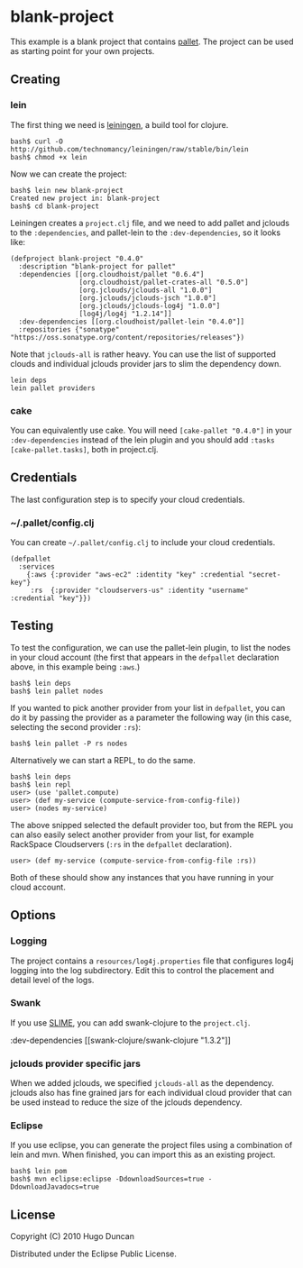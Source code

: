 # blank-project

This example is a blank project that contains
[pallet](http://github.com/pallet/pallet).  The project can be used as
starting point for your own projects.

## Creating

### lein

The first thing we need is
[leiningen](http://github.com/technomancy/leiningen), a build tool for
clojure.

    bash$ curl -O http://github.com/technomancy/leiningen/raw/stable/bin/lein
    bash$ chmod +x lein

Now we can create the project:

    bash$ lein new blank-project
    Created new project in: blank-project
    bash$ cd blank-project

Leiningen creates a `project.clj` file, and we need to add pallet and
jclouds to the `:dependencies`, and pallet-lein to the
`:dev-dependencies`, so it looks like:

    (defproject blank-project "0.4.0"
      :description "blank-project for pallet"
      :dependencies [[org.cloudhoist/pallet "0.6.4"]
                     [org.cloudhoist/pallet-crates-all "0.5.0"]
                     [org.jclouds/jclouds-all "1.0.0"]
                     [org.jclouds/jclouds-jsch "1.0.0"]
                     [org.jclouds/jclouds-log4j "1.0.0"]
                     [log4j/log4j "1.2.14"]]
      :dev-dependencies [[org.cloudhoist/pallet-lein "0.4.0"]]
      :repositories {"sonatype" "https://oss.sonatype.org/content/repositories/releases"})

Note that `jclouds-all` is rather heavy.  You can use the list of
supported clouds and individual jclouds provider jars to slim the
dependency down.

    lein deps
    lein pallet providers

### cake

You can equivalently use cake. You will need `[cake-pallet "0.4.0"]`
in your `:dev-dependencies` instead of the lein plugin and you should
add `:tasks [cake-pallet.tasks]`, both in project.clj.

## Credentials

The last configuration step is to specify your cloud credentials.

### ~/.pallet/config.clj

You can create `~/.pallet/config.clj` to include your cloud credentials.

    (defpallet
      :services
        {:aws {:provider "aws-ec2" :identity "key" :credential "secret-key"}
         :rs  {:provider "cloudservers-us" :identity "username" :credential "key"}})


## Testing

To test the configuration, we can use the pallet-lein plugin, to list
the nodes in your cloud account (the first that appears in the
`defpallet` declaration above, in this example being `:aws`.)

    bash$ lein deps
    bash$ lein pallet nodes

If you wanted to pick another provider from your list in `defpallet`,
you can do it by passing the provider as a parameter the following way
(in this case, selecting the second provider `:rs`):

    bash$ lein pallet -P rs nodes

Alternatively we can start a REPL, to do the same.

    bash$ lein deps
    bash$ lein repl
    user> (use 'pallet.compute)
    user> (def my-service (compute-service-from-config-file))
    user> (nodes my-service)
    
The above snipped selected the default provider too, but from the REPL
you can also easily select another provider from your list, for
example RackSpace Cloudservers (`:rs` in the `defpallet` declaration).

    user> (def my-service (compute-service-from-config-file :rs))

Both of these should show any instances that you have running in your
cloud account.

## Options

### Logging

The project contains a `resources/log4j.properties` file that
configures log4j logging into the log subdirectory.  Edit this to
control the placement and detail level of the logs.

### Swank

If you use [SLIME](http://common-lisp.net/project/slime), you can add
swank-clojure to the `project.clj`.

  :dev-dependencies [[swank-clojure/swank-clojure "1.3.2"]]

### jclouds provider specific jars

When we added jclouds, we specified `jclouds-all` as the dependency.
jclouds also has fine grained jars for each individual cloud provider
that can be used instead to reduce the size of the jclouds dependency.

### Eclipse

If you use eclipse, you can generate the project files using a
combination of lein and mvn.  When finished, you can import this as an
existing project.

    bash$ lein pom
    bash$ mvn eclipse:eclipse -DdownloadSources=true -DdownloadJavadocs=true

## License

Copyright (C) 2010 Hugo Duncan

Distributed under the Eclipse Public License.
